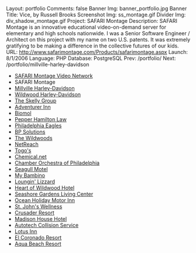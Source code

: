 Layout: portfolio
Comments: false
Banner Img: banner_portfolio.jpg
Banner Title: Vice, by Russell Brooks
Screenshot Img: ss_montage.gif
Divider Img: div_shadow_montage.gif
Project: SAFARI Montage
Description: SAFARI Montage is an innovative educational video-on-demand server for elementary and high schools nationwide. I was a Senior Software Engineer / Architect on this project with my name on two U.S. patents. It was extremely gratifying to be making a difference in the collective futures of our kids.
URL: http://www.safarimontage.com/Products/safarimontage.aspx
Launch: 8/1/2006
Language: PHP
Database: PostgreSQL
Prev: /portfolio/
Next: /portfolio/millville-harley-davidson

* [SAFARI Montage Video Network](/portfolio/)
* SAFARI Montage
* [Millville Harley-Davidson](/portfolio/millville-harley-davidson)
* [Wildwood Harley-Davidson](/portfolio/wildwood-harley-davidson)
* [The Skelly Group](/portfolio/the-skelly-group)
* [Adventurer Inn](/portfolio/adventurer-inn)
* [Biomol](/portfolio/biomol)
* [Pepper Hamilton Law](/portfolio/pepper-hamilton-law)
* [Philadelphia Eagles](/portfolio/philadelphia-eagles)
* [BP Solutions](/portfolio/bp-solutions)
* [The Wildwoods](/portfolio/the-wildwoods)
* [NetReach](/portfolio/netreach)
* [Togo's](/portfolio/togos)
* [Chemical.net](/portfolio/chemical-net)
* [Chamber Orchestra of Philadelphia](/portfolio/chamber-orchestra-of-philadelphia)
* [Seagull Motel](/portfolio/seagull-motel)
* [My Bambino](/portfolio/my-bambino)
* [Loungin' Lizzard](/portfolio/loungin-lizzard)
* [Heart of Wildwood Hotel](/portfolio/heart-of-wildwood-hotel)
* [Seashore Gardens Living Center](/portfolio/seashore-gardens-living-center)
* [Ocean Holiday Motor Inn](/portfolio/ocean-holiday-motor-inn)
* [St. John's Wellness](/portfolio/st-john-s-wellness)
* [Crusader Resort](/portfolio/crusader-resort)
* [Madison House Hotel](/portfolio/madison-house-hotel)
* [Autotech Collision Service](/portfolio/autotech-collision-service)
* [Lotus Inn](/portfolio/lotus-inn)
* [El Coronado Resort](/portfolio/el-coronado-resort)
* [Aqua Beach Resort](/portfolio/aqua-beach-resort)
